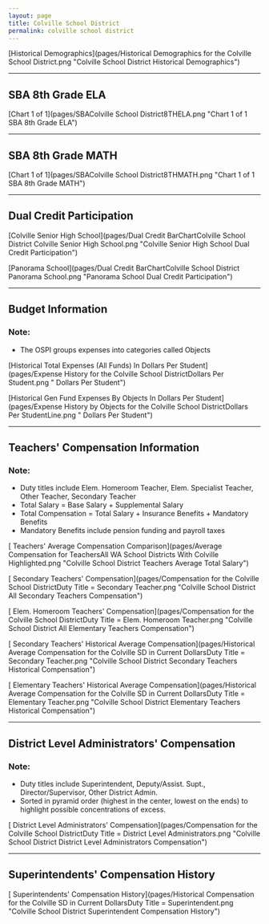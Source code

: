 ```yaml
---
layout: page
title: Colville School District
permalink: colville school district
---
```



[Historical Demographics](pages/Historical Demographics for the Colville School District.png "Colville School District Historical Demographics")

___

## SBA 8th Grade ELA

[Chart 1 of 1](pages/SBAColville School District8THELA.png "Chart 1 of 1 SBA 8th Grade ELA")


___

## SBA 8th Grade MATH

[Chart 1 of 1](pages/SBAColville School District8THMATH.png "Chart 1 of 1 SBA 8th Grade MATH")


___

## Dual Credit Participation

[Colville Senior High School](pages/Dual Credit BarChartColville School District Colville Senior High School.png "Colville Senior High School Dual Credit Participation")

[Panorama School](pages/Dual Credit BarChartColville School District Panorama School.png "Panorama School Dual Credit Participation")


___

## Budget Information
### Note:
- The OSPI groups expenses into categories called Objects

[Historical Total Expenses (All Funds) In Dollars Per Student](pages/Expense History for the Colville School DistrictDollars Per Student.png " Dollars Per Student")

[Historical Gen Fund Expenses By Objects In Dollars Per Student](pages/Expense History by Objects for the Colville School DistrictDollars Per StudentLine.png " Dollars Per Student")


___

## Teachers' Compensation Information
### Note:
- Duty titles include Elem. Homeroom Teacher, Elem. Specialist Teacher, Other Teacher, Secondary Teacher
- Total Salary = Base Salary + Supplemental Salary
- Total Compensation = Total Salary + Insurance Benefits + Mandatory Benefits
- Mandatory Benefits include pension funding and payroll taxes

[ Teachers' Average Compensation Comparison](pages/Average Compensation for TeachersAll WA School Districts With Colville Highlighted.png "Colville School District Teachers Average Total Salary")

[ Secondary Teachers' Compensation](pages/Compensation for the Colville School DistrictDuty Title = Secondary Teacher.png "Colville School District All Secondary Teachers Compensation")

[ Elem. Homeroom Teachers' Compensation](pages/Compensation for the Colville School DistrictDuty Title = Elem. Homeroom Teacher.png "Colville School District All Elementary Teachers Compensation")

[ Secondary Teachers' Historical Average Compensation](pages/Historical Average Compensation for the Colville SD in Current DollarsDuty Title = Secondary Teacher.png "Colville School District Secondary Teachers Historical Compensation")

[ Elementary Teachers' Historical Average Compensation](pages/Historical Average Compensation for the Colville SD in Current DollarsDuty Title = Elementary Teacher.png "Colville School District Elementary Teachers Historical Compensation")


___

## District Level Administrators' Compensation

### Note:
- Duty titles include Superintendent, Deputy/Assist. Supt., Director/Supervisor, Other District Admin.
- Sorted in pyramid order (highest in the center, lowest on the ends) to highlight possible concentrations of excess.

[ District Level Administrators' Compensation](pages/Compensation for the Colville School DistrictDuty Title = District Level Administrators.png "Colville School District District Level Administrators Compensation")


___

## Superintendents' Compensation History

[ Superintendents' Compensation History](pages/Historical Compensation for the Colville SD in Current DollarsDuty Title = Superintendent.png "Colville School District Superintendent Compensation History")

